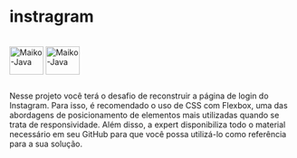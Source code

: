 # instragram
  <div style="display: inline_block"><br>
  <img align="center" alt="Maiko-Java" height="50" width="60" src="https://cdn.jsdelivr.net/gh/devicons/devicon/icons/css3/css3-original.svg"">
  <img align="center" alt="Maiko-Java" height="50" width="60" src="https://cdn.jsdelivr.net/gh/devicons/devicon/icons/html5/html5-original.svg"">
    </div> 

##

Nesse projeto você terá o desafio de reconstruir a página de login do Instagram. 
Para isso, é recomendado o uso de CSS com Flexbox, uma das abordagens de posicionamento de elementos mais utilizadas quando se trata de responsividade. 
Além disso, a expert disponibiliza todo o material necessário em seu GitHub para que você possa utilizá-lo como referência para a sua solução.

